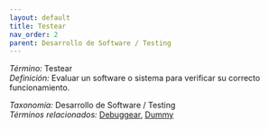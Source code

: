 ```yaml
---
layout: default
title: Testear
nav_order: 2
parent: Desarrollo de Software / Testing
---
```


*Término:* Testear  
*Definición:* Evaluar un software o sistema para verificar su correcto funcionamiento.

*Taxonomía:* Desarrollo de Software / Testing  
*Términos relacionados:* [Debuggear](https://maleniski.github.io/diccionario-angl-tec-mx/docs/alfabeticamente/D/debuggear/), [Dummy](https://maleniski.github.io/diccionario-angl-tec-mx/docs/alfabeticamente/D/dummy/)
